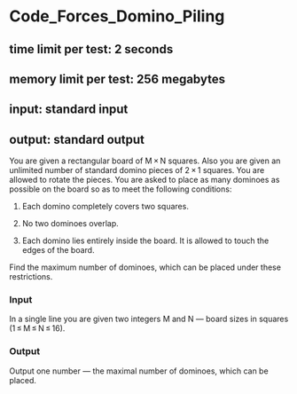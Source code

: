 # Code_Forces_Domino_Piling
## time limit per test: 2 seconds
## memory limit per test: 256 megabytes
## input: standard input
## output: standard output
You are given a rectangular board of M × N squares. Also you are given an unlimited number of standard domino pieces of 2 × 1 squares. You are allowed to rotate the pieces. You are asked to place as many dominoes as possible on the board so as to meet the following conditions:

1. Each domino completely covers two squares.

2. No two dominoes overlap.

3. Each domino lies entirely inside the board. It is allowed to touch the edges of the board.

Find the maximum number of dominoes, which can be placed under these restrictions.

### Input
In a single line you are given two integers M and N — board sizes in squares (1 ≤ M ≤ N ≤ 16).

### Output
Output one number — the maximal number of dominoes, which can be placed.
